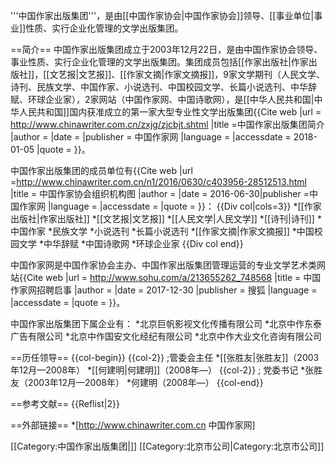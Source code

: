 '''中国作家出版集团'''，是由[[中国作家协会|中国作家协会]]领导、[[事业单位|事业]]性质、实行企业化管理的文学出版集团。

==简介==
中国作家出版集团成立于2003年12月22日，是由中国作家协会领导、事业性质、实行企业化管理的文学出版集团。集团成员包括[[作家出版社|作家出版社]]，[[文艺报|文艺报]]、[[作家文摘|作家文摘报]]，9家文学期刊（人民文学、诗刊、民族文学、中国作家、小说选刊、中国校园文学、长篇小说选刊、中华辞赋、环球企业家），2家网站（中国作家网、中国诗歌网），是[[中华人民共和国|中华人民共和国]]国内获准成立的第一家大型专业性文学出版集团<ref name=jj>{{Cite web |url = http://www.chinawriter.com.cn/zxjg/zjcbjt.shtml |title =中国作家出版集团简介  |author =  |date =  |publisher = 中国作家网 |language =  |accessdate = 2018-01-05 |quote =  }}</ref>。

中国作家出版集团的成员单位有<ref name=jj/><ref name=jgtu>{{Cite web |url =http://www.chinawriter.com.cn/n1/2016/0630/c403956-28512513.html  |title = 中国作家协会组织机构图 |author =  |date = 2016-06-30|publisher =中国作家网 |language =  |accessdate =  |quote =  }}</ref>：
{{Div col|cols=3}}
*[[作家出版社|作家出版社]]
*[[文艺报|文艺报]]
*[[人民文学|人民文学]]
*[[诗刊|诗刊]]
*中国作家
*民族文学
*小说选刊
*长篇小说选刊
*[[作家文摘|作家文摘报]]
*中国校园文学
*中华辞赋
*中国诗歌网
*环球企业家<ref name=jgtu/><ref name=jj/>
{{Div col end}}

中国作家网是中国作家协会主办、中国作家出版集团管理运营的专业文学艺术类网站<ref>{{Cite web |url = http://www.sohu.com/a/213655262_748568 |title = 中国作家网招聘启事 |author =  |date = 2017-12-30 |publisher = 搜狐 |language =  |accessdate =  |quote =  }}</ref>。

中国作家出版集团下属企业有：
*北京巨帆影视文化传播有限公司 
*北京中作东泰广告有限公司 
*北京中作国安文化经纪有限公司 
*北京中作大业文化咨询有限公司<ref name=jj/>

==历任领导==
{{col-begin}}
{{col-2}}
;管委会主任
*[[张胜友|张胜友]]（2003年12月—2008年）
*[[何建明|何建明]]（2008年—）<ref name=jj/>
{{col-2}}
; 党委书记
*张胜友（2003年12月—2008年）
*何建明（2008年—）<ref name=jj/>
{{col-end}}

==参考文献==
{{Reflist|2}}

==外部链接==
*[http://www.chinawriter.com.cn 中国作家网]

[[Category:中国作家出版集团|]]
[[Category:北京市公司|Category:北京市公司]]